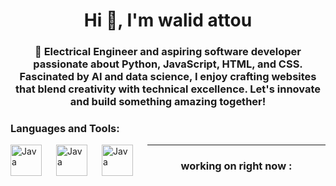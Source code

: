 <h1 align="center">Hi 👋, I'm walid attou</h1>
<h3 align="center">🌟 Electrical Engineer and aspiring software developer passionate about Python, JavaScript, HTML, and CSS. Fascinated by AI and data science, I enjoy crafting websites that blend creativity with technical excellence. Let's innovate and build something amazing together!</h3>

<h3 align="left">Languages and Tools:</h3>
<img align = "left"  alt = "Java" width = "50px" style = "padding-right:20px;" src="https://cdn.jsdelivr.net/gh/devicons/devicon@latest/icons/python/python-original.svg" />
<img align = "left"  alt = "Java" width = "50px" style = "padding-right:20px;" src="https://cdn.jsdelivr.net/gh/devicons/devicon@latest/icons/html5/html5-original.svg" />
<img align = "left"  alt = "Java" width = "50px" style = "padding-right:20px;" src="https://cdn.jsdelivr.net/gh/devicons/devicon@latest/icons/css3/css3-original.svg" />
<hr>
<h3 align="Center">working on right now :</h3>
